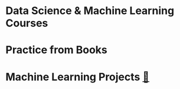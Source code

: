# Data Science & Machine Learning Courses

# Practice from Books

# Machine Learning Projects [:robot:](https://github.com/sabboshachi/Personal_Projects/tree/main/Machine%20Learning%20Projects)


